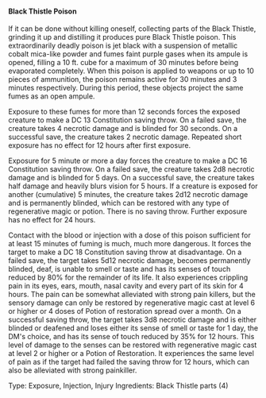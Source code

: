 #### Black Thistle Poison
If it can be done without killing oneself, collecting parts of the Black Thistle, grinding it up and distilling it produces pure Black Thistle poison. This extraordinarily deadly poison is jet black with a suspension of metallic cobalt mica-like powder and fumes faint purple gases when its ampule is opened, filling a 10 ft. cube for a maximum of 30 minutes before being evaporated completely. When this poison is applied to weapons or up to 10 pieces of ammunition, the poison remains active for 30 minutes and 3 minutes respectively. During this period, these objects project the same fumes as an open ampule. 

Exposure to these fumes for more than 12 seconds forces the exposed creature to make a DC 13 Constitution saving throw. On a failed save, the creature takes 4 necrotic damage and is  blinded for 30 seconds. On a successful save, the creature takes 2 necrotic damage. Repeated short exposure has no effect for 12 hours after first exposure. 

Exposure for 5 minute or more a day forces the creature to make a DC 16 Constitution saving throw. On a failed save, the creature takes 2d8 necrotic damage and is blinded for 5 days. On a successful save, the creature takes half damage and heavily blurs vision for 5 hours. If a creature is exposed for another (cumulative) 5 minutes, the creature takes 2d12 necrotic damage and is permanently blinded, which can be restored with any type of regenerative magic or potion. There is no saving throw. Further exposure has no effect for 24 hours.

Contact with the blood or injection with a dose of this poison sufficient for at least 15 minutes of fuming is much, much more dangerous. It forces the target to make a DC 18 Constitution saving throw at disadvantage. On a failed save, the target takes 5d12 necrotic damage, becomes permanently blinded, deaf, is unable to smell or taste and has its senses of touch reduced by 80% for the remainder of its life. It also experiences crippling pain in its eyes, ears, mouth, nasal cavity and every part of its skin for 4 hours. The pain can be somewhat alleviated with strong pain killers, but the sensory damage can only be restored by regenerative magic cast at level 6 or higher or 4 doses of Potion of restoration spread over a month. On a successful saving throw, the target takes 3d8 necrotic damage and is either blinded or deafened and loses either its sense of smell or taste for 1 day, the DM's choice, and has its sense of touch reduced by 35% for 12 hours. This level of damage to the senses can be restored with regenerative magic cast at level 2 or higher or a Potion of Restoration. It experiences the same level of pain as if the target had failed the saving throw for 12 hours, which can also be alleviated with strong painkiller. 

Type: Exposure, Injection, Injury
Ingredients: Black Thistle parts (4)